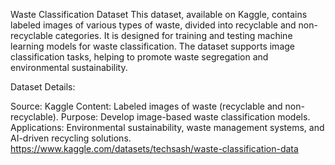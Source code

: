 Waste Classification Dataset
This dataset, available on Kaggle, contains labeled images of various types of waste, divided into recyclable and non-recyclable categories. It is designed for training and testing machine learning models for waste classification. The dataset supports image classification tasks, helping to promote waste segregation and environmental sustainability.

Dataset Details:

Source: Kaggle
Content: Labeled images of waste (recyclable and non-recyclable).
Purpose: Develop image-based waste classification models.
Applications: Environmental sustainability, waste management systems, and AI-driven recycling solutions.
https://www.kaggle.com/datasets/techsash/waste-classification-data
